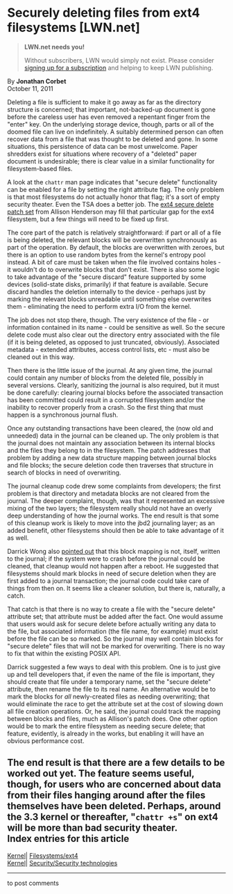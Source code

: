 # Securely deleting files from ext4 filesystems [LWN.net]

> **LWN.net needs you!**
> 
> Without subscribers, LWN would simply not exist. Please consider [signing up for a subscription](/Promo/nst-nag2/subscribe) and helping to keep LWN publishing. 

By **Jonathan Corbet**  
October 11, 2011 

Deleting a file is sufficient to make it go away as far as the directory structure is concerned; that important, not-backed-up document is gone before the careless user has even removed a repentant finger from the "enter" key. On the underlying storage device, though, parts or all of the doomed file can live on indefinitely. A suitably determined person can often recover data from a file that was thought to be deleted and gone. In some situations, this persistence of data can be most unwelcome. Paper shredders exist for situations where recovery of a "deleted" paper document is undesirable; there is clear value in a similar functionality for filesystem-based files. 

A look at the `chattr` man page indicates that "secure delete" functionality can be enabled for a file by setting the right attribute flag. The only problem is that most filesystems do not actually honor that flag; it's a sort of empty security theater. Even the TSA does a better job. The [ext4 secure delete patch set](/Articles/462398/) from Allison Henderson may fill that particular gap for the ext4 filesystem, but a few things will need to be fixed up first. 

The core part of the patch is relatively straightforward: if part or all of a file is being deleted, the relevant blocks will be overwritten synchronously as part of the operation. By default, the blocks are overwritten with zeroes, but there is an option to use random bytes from the kernel's entropy pool instead. A bit of care must be taken when the file involved contains holes - it wouldn't do to overwrite blocks that don't exist. There is also some logic to take advantage of the "secure discard" feature supported by some devices (solid-state disks, primarily) if that feature is available. Secure discard handles the deletion internally to the device - perhaps just by marking the relevant blocks unreadable until something else overwrites them - eliminating the need to perform extra I/O from the kernel. 

The job does not stop there, though. The very existence of the file - or information contained in its name - could be sensitive as well. So the secure delete code must also clear out the directory entry associated with the file (if it is being deleted, as opposed to just truncated, obviously). Associated metadata - extended attributes, access control lists, etc - must also be cleaned out in this way. 

Then there is the little issue of the journal. At any given time, the journal could contain any number of blocks from the deleted file, possibly in several versions. Clearly, sanitizing the journal is also required, but it must be done carefully: clearing journal blocks before the associated transaction has been committed could result in a corrupted filesystem and/or the inability to recover properly from a crash. So the first thing that must happen is a synchronous journal flush. 

Once any outstanding transactions have been cleared, the (now old and unneeded) data in the journal can be cleaned up. The only problem is that the journal does not maintain any association between its internal blocks and the files they belong to in the filesystem. The patch addresses that problem by adding a new data structure mapping between journal blocks and file blocks; the secure deletion code then traverses that structure in search of blocks in need of overwriting. 

The journal cleanup code drew some complaints from developers; the first problem is that directory and metadata blocks are not cleared from the journal. The deeper complaint, though, was that it represented an excessive mixing of the two layers; the filesystem really should not have an overly deep understanding of how the journal works. The end result is that some of this cleanup work is likely to move into the jbd2 journaling layer; as an added benefit, other filesystems should then be able to take advantage of it as well. 

Darrick Wong also [pointed out](/Articles/462440/) that this block mapping is not, itself, written to the journal; if the system were to crash before the journal could be cleaned, that cleanup would not happen after a reboot. He suggested that filesystems should mark blocks in need of secure deletion when they are first added to a journal transaction; the journal code could take care of things from then on. It seems like a cleaner solution, but there is, naturally, a catch. 

That catch is that there is no way to create a file with the "secure delete" attribute set; that attribute must be added after the fact. One would assume that users would ask for secure delete before actually writing any data to the file, but associated information (the file name, for example) must exist before the file can be so marked. So the journal may well contain blocks for "secure delete" files that will not be marked for overwriting. There is no way to fix that within the existing POSIX API. 

Darrick suggested a few ways to deal with this problem. One is to just give up and tell developers that, if even the name of the file is important, they should create that file under a temporary name, set the "secure delete" attribute, then rename the file to its real name. An alternative would be to mark the blocks for _all_ newly-created files as needing overwriting; that would eliminate the race to get the attribute set at the cost of slowing down all file creation operations. Or, he said, the journal could track the mapping between blocks and files, much as Allison's patch does. One other option would be to mark the entire filesystem as needing secure delete; that feature, evidently, is already in the works, but enabling it will have an obvious performance cost. 

The end result is that there are a few details to be worked out yet. The feature seems useful, though, for users who are concerned about data from their files hanging around after the files themselves have been deleted. Perhaps, around the 3.3 kernel or thereafter, "`chattr +s`" on ext4 will be more than bad security theater.  
Index entries for this article  
---  
[Kernel](/Kernel/Index)| [Filesystems/ext4](/Kernel/Index#Filesystems-ext4)  
[Kernel](/Kernel/Index)| [Security/Security technologies](/Kernel/Index#Security-Security_technologies)  
  


* * *

to post comments 
